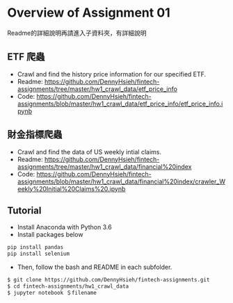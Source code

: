 # Overview of Assignment 01
Readme的詳細說明再請進入子資料夾，有詳細說明

## ETF 爬蟲
- Crawl and find the history price information for our specified ETF.
- Readme: https://github.com/DennyHsieh/fintech-assignments/tree/master/hw1_crawl_data/etf_price_info
- Code: https://github.com/DennyHsieh/fintech-assignments/blob/master/hw1_crawl_data/etf_price_info/etf_price_info.ipynb

## 財金指標爬蟲
- Crawl and find the data of US weekly intial claims.
- Readme: https://github.com/DennyHsieh/fintech-assignments/tree/master/hw1_crawl_data/financial%20index
- Code: https://github.com/DennyHsieh/fintech-assignments/blob/master/hw1_crawl_data/financial%20index/crawler_Weekly%20Initial%20Claims%20.ipynb

## Tutorial
- Install Anaconda with Python 3.6
- Install packages below

```bash
pip install pandas
pip install selenium
```

- Then, follow the bash and README in each subfolder.

```bash
$ git clone https://github.com/DennyHsieh/fintech-assignments.git
$ cd fintech-assignments/hw1_crawl_data
$ jupyter notebook ＄filename
```
